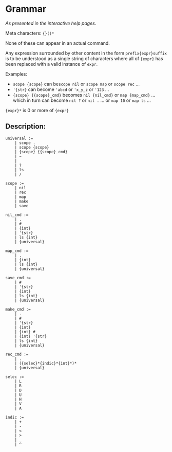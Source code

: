 # Grammar

*As presented in the interactive help pages.*

Meta characters: `{}()*`

None of these can appear in an actual command.

Any expression surrounded by other content in the form `prefix{expr}suffix` is to be understood as a single string of characters where all of `{expr}` has been replaced with a valid instance of `expr`.

Examples:
- `scope {scope}` can be`scope nil` or `scope map` or `scope rec` ...
- `'{str}` can become `'abcd` or `'x_y_z` or `'123` ...
- `{scope} {{scope}_cmd}` becomes `nil {nil_cmd}` or `map {map_cmd}` ... which in turn can become `nil ?` or `nil .` ... or `map 10` or `map ls` ...

`{expr}*` is 0 or more of `{expr}`

## Description:

```
universal :=
    | scope .
    | scope {scope}
    | {scope} {{scope}_cmd}
    | ~
    |
    | ?
    | ls
    | /
```

```
scope :=
    | nil
    | rec
    | map
    | make
    | save
```

```
nil_cmd :=
    | .
    | #
    | {int}
    | '{str}
    | ls {int}
    | {universal}
```

```
map_cmd :=
    | .
    | {int}
    | ls {int}
    | {universal}
```

```
save_cmd :=
    | #
    | '{str}
    | {int}
    | ls {int}
    | {universal}
```

```
make_cmd :=
    | .
    | #
    | '{str}
    | {int}
    | {int} #
    | {int} '{str}
    | ls {int}
    | {universal}
```

```
rec_cmd :=
    | .
    | ({selec}*{indic}*{int}*)*
    | {universal}
```

```
selec :=
    | L
    | R
    | D
    | U
    | H
    | V
    | A
```

```
indic :=
    | +
    | -
    | <
    | >
    | _
    | ^
```
